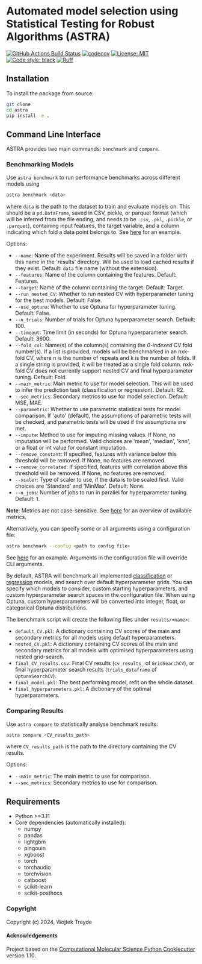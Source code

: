 Automated model selection using Statistical Testing for Robust Algorithms (ASTRA)
==============================
[//]: # (Badges)
[![GitHub Actions Build Status](https://github.com/duartegroup/astra/workflows/CI/badge.svg)](https://github.com/duartegroup/astra/actions?query=workflow%3ACI)
[![codecov](https://codecov.io/gh/duartegroup/ASTRA/branch/main/graph/badge.svg)](https://codecov.io/gh/duartegroup/ASTRA/branch/main)
[![License: MIT](https://img.shields.io/badge/License-MIT-yellow.svg)](https://opensource.org/licenses/MIT)
[![Code style: black](https://img.shields.io/badge/code%20style-black-000000.svg)](https://github.com/psf/black)
[![Ruff](https://img.shields.io/endpoint?url=https://raw.githubusercontent.com/astral-sh/ruff/main/assets/badge/v2.json)](https://github.com/astral-sh/ruff)

## Installation

To install the package from source:

```bash
git clone 
cd astra
pip install -e .
```

## Command Line Interface

ASTRA provides two main commands: `benchmark` and `compare`.

### Benchmarking Models

Use `astra benchmark` to run performance benchmarks across different models using

```bash
astra benchmark <data>
```
where `data` is the path to the dataset to train and evaluate models on. This should be a `pd.DataFrame`, saved in CSV, pickle, or parquet format (which will be inferred from the file ending, and needs to be `.csv`, `.pkl`, `.pickle`, or `.parquet`), containing input features, the target variable, and a column indicating which fold a data point belongs to. See [here](astra/data/example_df.csv) for an example.

Options:
- `--name`: Name of the experiment. Results will be saved in a folder with this name in the 'results' directory. Will be used to load cached results if they exist. Default: `data` file name (without the extension).
- `--features`: Name of the column containing the features. Default: Features.
- `--target`: Name of the column containing the target. Default: Target.
- `--run_nested_CV`: Whether to run nested CV with hyperparameter tuning for the best models. Default: False.
- `--use_optuna`: Whether to use Optuna for hyperparameter tuning. Default: False.
- `--n_trials`: Number of trials for Optuna hyperparameter search. Default: 100.
- `--timeout`: Time limit (in seconds) for Optuna hyperparameter search. Default: 3600.
- `--fold_col`: Name(s) of the column(s) containing the *0-indexed* CV fold number(s). If a list is provided, models will be benchmarked in an nxk-fold CV, where n is the number of repeats and k is the number of folds. If a single string is provided, it will be treated as a single fold column. nxk-fold CV does not currently support nested CV and final hyperparameter tuning. Default: Fold.
- `--main_metric`: Main metric to use for model selection. This will be used to infer the prediction task (classification or regression). Default: R2.
- `--sec_metrics`: Secondary metrics to use for model selection. Default: MSE, MAE.
- `--parametric`: Whether to use parametric statistical tests for model comparison. If 'auto' (default), the assumptions of parametric tests will be checked, and parametric tests will be used if the assumptions are met.
- `--impute`: Method to use for imputing missing values. If None, no imputation will be performed. Valid choices are 'mean', 'median', 'knn', or a float or int value for constant imputation.
- `--remove_constant`: If specified, features with variance below this threshold will be removed. If None, no features are removed.
- `--remove_correlated`: If specified, features with correlation above this threshold will be removed. If None, no features are removed.
- `--scaler`: Type of scaler to use, if the data is to be scaled first. Valid choices are 'Standard' and 'MinMax'. Default: None.
- `--n_jobs`: Number of jobs to run in parallel for hyperparameter tuning. Default: 1.

**Note**: Metrics are not case-sensitive. See [here](astra/metrics.py) for an overview of available metrics.

Alternatively, you can specify some or all arguments using a configuration file:

```bash
astra benchmark --config <path to config file>
```
See [here](configs/example.yml) for an example. Arguments in the configuration file will override CLI arguments.

By default, ASTRA will benchmark all implemented [classification](astra/models/classification.py) or [regression](astra/models/regression.py) models, and search over default hyperparameter grids. You can specify which models to consider, custom starting hyperparameters, and custom hyperparameter search spaces in the configuration file. When using Optuna, custom hyperparameters will be converted into integer, float, or categorical Optuna distributions.

The benchmark script will create the following files under `results/<name>`:
- `default_CV.pkl`: A dictionary containing CV scores of the main and secondary metrics for all models using default hyperparameters.
- `nested_CV.pkl`: A dictionary containing CV scores of the main and secondary metrics for all models with optimised hyperparameters using nested grid-search.
- `final_CV_results.csv`: Final CV results (`cv_results_` of `GridSearchCV`), or final hyperparameter search results (`trials_dataframe` of `OptunaSearchCV`).
- `final_model.pkl`: The best performing model, refit on the whole dataset.
- `final_hyperparameters.pkl`: A dictionary of the optimal hyperparameters.

### Comparing Results

Use `astra compare` to statistically analyse benchmark results:

```bash
astra compare <CV_results_path>
```
where `CV_results_path` is the path to the directory containing the CV results.

Options:
- `--main_metric`: The main metric to use for comparison.
- `--sec_metrics`: Secondary metrics to use for comparison.

## Requirements
- Python >=3.11
- Core dependencies (automatically installed):
  - numpy
  - pandas
  - lightgbm
  - pingouin
  - xgboost
  - torch
  - torchaudio
  - torchvision
  - catboost
  - scikit-learn
  - scikit-posthocs

### Copyright

Copyright (c) 2024, Wojtek Treyde


#### Acknowledgements
 
Project based on the 
[Computational Molecular Science Python Cookiecutter](https://github.com/molssi/cookiecutter-cms) version 1.10.
